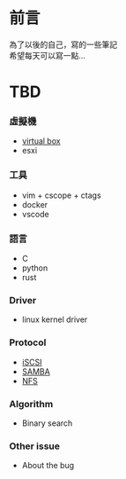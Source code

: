 # 前言
為了以後的自己，寫的一些筆記<br/>
希望每天可以寫一點...<br/>

# TBD
### 虛擬機
- [virtual box](virtualbox/README.md) 
- esxi
### 工具
- vim + cscope + ctags
- docker
- vscode
### 語言
- C
- python
- rust
### Driver
- linux kernel driver
### Protocol
- [iSCSI](protocol/iSCSI/README.md)
- [SAMBA](protocol/SAMBA/README.md)
- [NFS](protocol/NFS/README.md)
### Algorithm
- Binary search
### Other issue
- About the bug